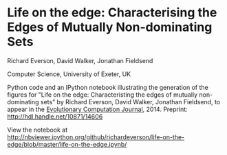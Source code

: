 # Life on the edge: Characterising the Edges of Mutually Non-dominating Sets

Richard Everson, David Walker, Jonathan Fieldsend

Computer Science, 
University of Exeter, UK


Python code and an IPython notebook illustrating the generation of the
figures for "Life on the edge: Characteristing the edges of mutually
non-dominating sets" by Richard Everson, David Walker, Jonathan Fieldsend,
to appear in the
[Evolutionary Computation Journal](http://www.mitpressjournals.org/loi/evco), 2014.
Preprint: <http://hdl.handle.net/10871/14606>

View the notebook at <http://nbviewer.ipython.org/github/richardeverson/life-on-the-edge/blob/master/life-on-the-edge.ipynb/>

